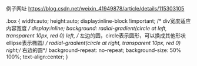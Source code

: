 例子网址
https://blog.csdn.net/weixin_41949878/article/details/115303105

.box {
        width:auto;
        height:auto;
        display:inline-block !important; /* div宽度适应内容宽度 */
        display:inline;
        background:
                    radial-gradient(circle at left, transparent 10px, red 0) left, /* 左边的圆，circle表示圆形，可以换成其他形状ellipse表示椭圆/ */
                    radial-gradient(circle at right, transparent 10px, red 0) right;/* 右边的圆*/
        background-repeat: no-repeat;
        background-size: 50% 100%;
        text-align:center; 
    }

